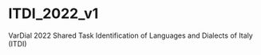 # ITDI_2022_v1
VarDial 2022 Shared Task Identification of Languages and Dialects of Italy (ITDI)


 <!--
## Reference

@inproceedings{2022-findings-vardial,
 title = "Findings of the {V}ar{D}ial Evaluation Campaign 2022",
 author = "Aepli, No{\"e}mi  and
   Anastasopoulos, Antonios  and
   Chifu, Adrian  and
   Domingues, William  and
   Faisal, Fahim  and
   G{\u{a}}man, Mihaela  and
   Ionescu, Radu Tudor  and
   Scherrer, Yves",
 booktitle = "Proceedings of the Ninth Workshop on NLP for Similar Languages, Varieties and Dialects",
 month = oct,
 year = "2022",
 address = "Gyeongju, Republic of Korea",
 publisher = "International Committee on Computational Linguistics (ICCL)"
}
-->

